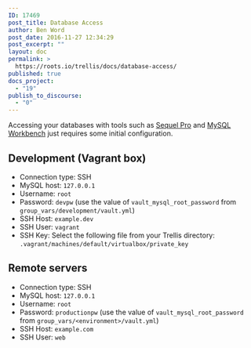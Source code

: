 ```yaml
---
ID: 17469
post_title: Database Access
author: Ben Word
post_date: 2016-11-27 12:34:29
post_excerpt: ""
layout: doc
permalink: >
  https://roots.io/trellis/docs/database-access/
published: true
docs_project:
  - "19"
publish_to_discourse:
  - "0"
---
```

Accessing your databases with tools such as [Sequel Pro](https://www.sequelpro.com/) and [MySQL Workbench](https://dev.mysql.com/downloads/workbench/) just requires some initial configuration.

## Development (Vagrant box)

* Connection type: SSH
* MySQL host: `127.0.0.1`
* Username: `root`
* Password: `devpw` (use the value of `vault_mysql_root_password` from `group_vars/development/vault.yml`)
* SSH Host: `example.dev`
* SSH User: `vagrant`
* SSH Key: Select the following file from your Trellis directory: `.vagrant/machines/default/virtualbox/private_key`

## Remote servers

* Connection type: SSH
* MySQL host: `127.0.0.1`
* Username: `root`
* Password: `productionpw` (use the value of `vault_mysql_root_password` from `group_vars/<environment>/vault.yml`)
* SSH Host: `example.com`
* SSH User: `web`